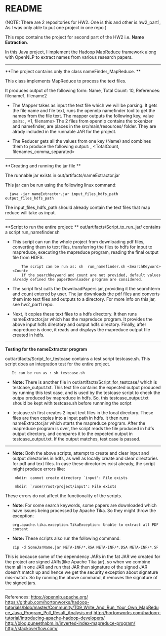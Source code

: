 # README #

(NOTE: There are 2 repositories for HW2. One is this and other is hw2_part1, As I was only able to put one project in one repo )

This repo contains the project for second part of the HW2 i.e. **Name Extraction**.

In this Java project, I implement the Hadoop MapReduce framework along with OpenNLP to extract names from various research papers.

--------------------------------------------------------------------------------------------------------------
**The project contains only the class nameFinder_MapReduce. 
**

This class implements MapReduce to  process the text files. 

It produces output of the following form: Name, Total Count: 10, References: filename1, filename2

* The Mapper takes as input the text file which we will be parsing. It gets the file name and file text, runs the opennlp namefinder tool to get the names from the file text. The mapper outputs the following key, value pairs: <Name>, <1, filename>
The 2 files from opennlp contains the tokenizer and namefinder, are places in the src/main/resources/ folder. They are alrady included in the runnable JAR for the project.

* The Reducer gets all the values from one key (Name) and combines them to produce the following output: <Name>, <TotalCount, filenames_comma_separated>

---------------------------------------------------------------------------------------------------------------
**Creating and running the jar file
**

The runnable jar exists in out/artifacts/nameExtractor.jar

This jar can be run using the following linux command:

      java -jar nameExtractor.jar input_files_hdfs_path output_files_hdfs_path 

The input_files_hdfs_path should already contain the text files that map reduce will take as input.

----------------------------------------------------------------------------------------------------------------
**Script to run the entire project:
**
 out/artifacts/Script_to_run_jar/ contains a script run_namefinder.sh

* This script can run the whole project from downloading pdf files, converting them to text files, transferring the files to hdfs for input to mapreduce, executing the mapreduce program, reading the final output file from HDFS.

          The script can be run as: sh  run_namefinder.sh <SearchKeyword> <Count>
          If the searchkeyword and count are not provided, default values already defined the paperDownloader program are considered.

* The script first calls the DownloadPapers.jar, providing it the searchterm and count entered by user. The jar downloads the pdf files and converts them into text files and outputs to a directory. For more info on this jar, see hw2_part1 repo.

* Next, it copies these text files to a hdfs directory. It then runs nameExtractor.jar which has the mapreduce program. It provides the above input hdfs directory and output hdfs directory. Finally, after mapreduce is done, it reads and displays the mapreduce output file created in hdfs.

---------------------------------------------------------------------------------------------------------------
**Testing for the nameExtractor program**

 out/artifacts/Script_for_testcase contains a test script testcase.sh. 
 This script does an integration test for the entire project. 

       It can be run as : sh testcase.sh

* **Note:** There is another file in out/artifacts/Script_for_testcase/ which is testcase_output.txt. This text file contains the expected output produced by running this test case, and is used by the testcase script to check the outpu produced by mapreduce in hdfs. So, this testcase_output.txt should be kept with testcase.sh before runnning the script

* testcase.sh first creates 2 input text files in the local directory. These files are then copies into a input path in hdfs. 
  It then runs nameExtractor.jar which starts the mapreduce program. After the mapreduce program is over, the script reads the file produced in hdfs output directory, and compares it to the expected output in testcase_output.txt.
If the output matches, test case is passed.

------------------------------------------------------------------------------------------------------------

* **Note:** Both the above scripts, attempt to create and clear input and output directories in hdfs, as well as locally create and clear directories for pdf and text files. In case these directories exist already, the script might produce errors like:

       mkdir: cannot create directory `input': File exists

       mkdir: `/user/root/project/input': File exists

These errors do not affect the functionality of the scripts.

* **Note**: For some search keywords, some papers are downloaded which have issues being processed by Apache Tika. So they might throw the exception:

      org.apache.tika.exception.TikaException: Unable to extract all PDF content

* **Note:** These scripts also run the following command: 

      zip -d SomeJarName.jar META-INF/*.RSA META-INF/*.DSA META-INF/*.SF

This is because some of the dependency JARs in the fat JAR we created for the project are signed JARs(like Apache Tika jar), so when we combine them all in one JAR and run that JAR then signature of the signed JAR doesn't match up and hence we get the security exception about signature mis-match. So by running the above command, it removes the signature of the signed jars.


----------------------------------------------------------------------------------------------------------

References: 
https://opennlp.apache.org/
 https://github.com/hortonworks/hadoop-tutorials/blob/master/Community/T09_Write_And_Run_Your_Own_MapReduce_Java_Program_Poll_Result_Analysis.md 
http://hortonworks.com/hadoop-tutorial/introducing-apache-hadoop-developers/
http://blog.puneethabm.in/inverted-index-mapreduce-program/
 http://stackoverflow.com/